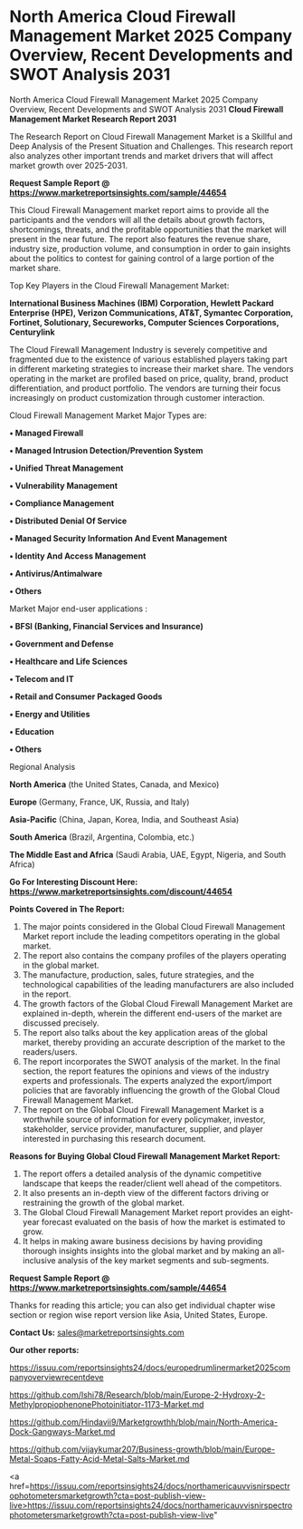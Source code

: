 # North America Cloud Firewall Management Market 2025 Company Overview, Recent Developments and SWOT Analysis 2031
 North America Cloud Firewall Management Market 2025 Company Overview, Recent Developments and SWOT Analysis 2031
<strong>Cloud Firewall Management Market Research Report 2031</strong>

The Research Report on Cloud Firewall Management Market is a Skillful and Deep Analysis of the Present Situation and Challenges. This research report also analyzes other important trends and market drivers that will affect market growth over 2025-2031.

<strong>Request Sample Report @ <a href=https://www.marketreportsinsights.com/sample/44654>https://www.marketreportsinsights.com/sample/44654</a></strong>

This Cloud Firewall Management market report aims to provide all the participants and the vendors will all the details about growth factors, shortcomings, threats, and the profitable opportunities that the market will present in the near future. The report also features the revenue share, industry size, production volume, and consumption in order to gain insights about the politics to contest for gaining control of a large portion of the market share.

Top Key Players in the Cloud Firewall Management Market:

<strong>International Business Machines (IBM) Corporation, Hewlett Packard Enterprise (HPE), Verizon Communications, AT&T, Symantec Corporation, Fortinet, Solutionary, Secureworks, Computer Sciences Corporations, Centurylink</strong>

The Cloud Firewall Management Industry is severely competitive and fragmented due to the existence of various established players taking part in different marketing strategies to increase their market share. The vendors operating in the market are profiled based on price, quality, brand, product differentiation, and product portfolio. The vendors are turning their focus increasingly on product customization through customer interaction.

Cloud Firewall Management Market Major Types are:

<strong>•  Managed Firewall

•  Managed Intrusion Detection/Prevention System

•  Unified Threat Management

•  Vulnerability Management

•  Compliance Management

•  Distributed Denial Of Service

•  Managed Security Information And Event Management

•  Identity And Access Management

•  Antivirus/Antimalware

•  Others</strong>

Market Major end-user applications :

<strong>•  BFSI (Banking, Financial Services and Insurance)

•  Government and Defense

•  Healthcare and Life Sciences

•  Telecom and IT

•  Retail and Consumer Packaged Goods

•  Energy and Utilities

•  Education

•  Others</strong>

Regional Analysis

</u><strong><b>North America</b></strong> (the United States, Canada, and Mexico)

<strong><b>Europe </b></strong>(Germany, France, UK, Russia, and Italy)

<strong><b>Asia-Pacific</b></strong> (China, Japan, Korea, India, and Southeast Asia)

<strong><b>South America</b></strong> (Brazil, Argentina, Colombia, etc.)

<strong><b>The Middle East and Africa</b></strong> (Saudi Arabia, UAE, Egypt, Nigeria, and South Africa)

<strong>Go For Interesting Discount Here: <a href=https://www.marketreportsinsights.com/discount/44654>https://www.marketreportsinsights.com/discount/44654</a></strong>

<strong>Points Covered in The Report:</strong>
<ol>
  <li>The major points considered in the Global Cloud Firewall Management Market report include the leading competitors operating in the global market.</li>
  <li>The report also contains the company profiles of the players operating in the global market.</li>
  <li>The manufacture, production, sales, future strategies, and the technological capabilities of the leading manufacturers are also included in the report.</li>
  <li>The growth factors of the Global Cloud Firewall Management Market are explained in-depth, wherein the different end-users of the market are discussed precisely.</li>
  <li>The report also talks about the key application areas of the global market, thereby providing an accurate description of the market to the readers/users.</li>
  <li>The report incorporates the SWOT analysis of the market. In the final section, the report features the opinions and views of the industry experts and professionals. The experts analyzed the export/import policies that are favorably influencing the growth of the Global Cloud Firewall Management Market.</li>
  <li>The report on the Global Cloud Firewall Management Market is a worthwhile source of information for every policymaker, investor, stakeholder, service provider, manufacturer, supplier, and player interested in purchasing this research document.</li>
</ol>
<strong>Reasons for Buying Global Cloud Firewall Management Market Report:</strong>

<ol>
  <li>The report offers a detailed analysis of the dynamic competitive landscape that keeps the reader/client well ahead of the competitors.</li>
  <li>It also presents an in-depth view of the different factors driving or restraining the growth of the global market.</li>
  <li>The Global Cloud Firewall Management Market report provides an eight-year forecast evaluated on the basis of how the market is estimated to grow.</li>
  <li>It helps in making aware business decisions by having providing thorough insights insights into the global market and by making an all-inclusive analysis of the key market segments and sub-segments.</li>
</ol>
<strong>Request Sample Report @ <a href=https://www.marketreportsinsights.com/sample/44654>https://www.marketreportsinsights.com/sample/44654</a></strong>


Thanks for reading this article; you can also get individual chapter wise section or region wise report version like Asia, United States, Europe.

<strong>Contact Us:</strong>
sales@marketreportsinsights.com

<strong>Our other reports:</strong>

<a href=https://issuu.com/reportsinsights24/docs/europedrumlinermarket2025companyoverviewrecentdeve>https://issuu.com/reportsinsights24/docs/europedrumlinermarket2025companyoverviewrecentdeve</a>

<a href=https://github.com/Ishi78/Research/blob/main/Europe-2-Hydroxy-2-MethylpropiophenonePhotoinitiator-1173-Market.md>https://github.com/Ishi78/Research/blob/main/Europe-2-Hydroxy-2-MethylpropiophenonePhotoinitiator-1173-Market.md</a>

<a href=https://github.com/Hindavii9/Marketgrowthh/blob/main/North-America-Dock-Gangways-Market.md>https://github.com/Hindavii9/Marketgrowthh/blob/main/North-America-Dock-Gangways-Market.md</a>

<a href=https://github.com/vijaykumar207/Business-growth/blob/main/Europe-Metal-Soaps-Fatty-Acid-Metal-Salts-Market.md>https://github.com/vijaykumar207/Business-growth/blob/main/Europe-Metal-Soaps-Fatty-Acid-Metal-Salts-Market.md</a>

<a href=https://issuu.com/reportsinsights24/docs/northamericauvvisnirspectrophotometersmarketgrowth?cta=post-publish-view-live>https://issuu.com/reportsinsights24/docs/northamericauvvisnirspectrophotometersmarketgrowth?cta=post-publish-view-live</a>"
